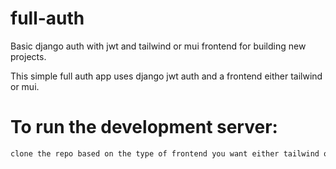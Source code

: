 # full-auth
Basic django auth with jwt and tailwind or mui frontend for building new projects.

This simple full auth app uses django jwt auth and a frontend either tailwind or mui.

# To run the development server:

```bash
clone the repo based on the type of frontend you want either tailwind or mui. the backend is thesame.
